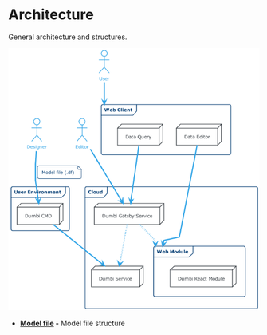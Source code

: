 # Architecture
General architecture and structures.

[![Data Cell](./img/PD_CONTEXT.png "Data Cell")](uml/uc_ld_context.puml)

* **[Model file](./model_file.md) -** Model file structure

